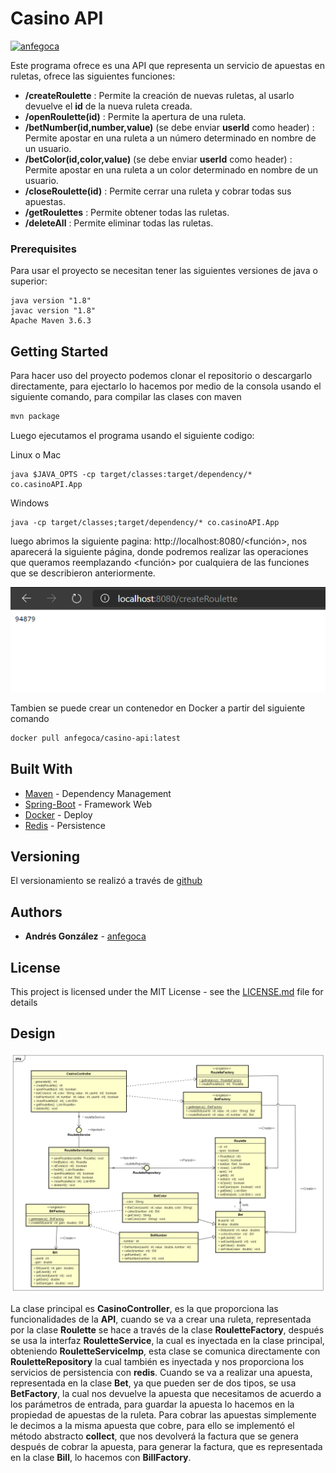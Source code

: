 # Casino API
[![anfegoca](https://circleci.com/gh/anfegoca/CasinoAPI.svg?style=svg)](https://app.circleci.com/pipelines/github/anfegoca/CasinoAPI)


Este programa ofrece es una API que representa un servicio de apuestas en ruletas, ofrece las siguientes funciones:

- **/createRoulette** : Permite la creación de nuevas ruletas, al usarlo devuelve el **id** de la nueva ruleta creada.
- **/openRoulette(id)** : Permite la apertura de una ruleta.
- **/betNumber(id,number,value)** (se debe enviar **userId** como header) : Permite apostar en una ruleta a un número determinado en nombre de un usuario.
- **/betColor(id,color,value)** (se debe enviar **userId** como header) : Permite apostar en una ruleta a un color determinado en nombre de un usuario.
- **/closeRoulette(id)** : Permite cerrar una ruleta y cobrar todas sus apuestas.
- **/getRoulettes** : Permite obtener todas las ruletas.
- **/deleteAll** : Permite eliminar todas las ruletas.

### Prerequisites

Para usar el proyecto se necesitan tener las siguientes versiones de java o superior:

```
java version "1.8"
javac version "1.8"
Apache Maven 3.6.3
```

## Getting Started

Para hacer uso del proyecto podemos clonar el repositorio o descargarlo directamente, para ejectarlo lo hacemos por medio de la consola usando el siguiente comando, para compilar las clases con maven

```bash
mvn package
```
Luego ejecutamos el programa usando el siguiente codigo:

Linux o Mac
```linux
java $JAVA_OPTS -cp target/classes:target/dependency/* co.casinoAPI.App
```
Windows
```windows
java -cp target/classes;target/dependency/* co.casinoAPI.App
```

luego abrimos la siguiente pagina: http://localhost:8080/<función>, nos aparecerá la siguiente página, donde podremos realizar las operaciones que queramos reemplazando
<función> por cualquiera de las funciones que se describieron anteriormente.

![img](https://github.com/anfegoca/CasinoAPI/blob/main/resources/1.png)

Tambien se puede crear un contenedor en Docker a partir del siguiente comando

```bash
docker pull anfegoca/casino-api:latest
```

## Built With

* [Maven](https://maven.apache.org/) - Dependency Management
* [Spring-Boot](https://spring.io/projects/spring-boot) - Framework Web
* [Docker](https://www.docker.com/) - Deploy
* [Redis](https://redis.io/) - Persistence


## Versioning

El versionamiento se realizó a través de [github](https://github.com/anfegoca/CasinoAPI)

## Authors

* **Andrés González** - [anfegoca](https://github.com/anfegoca)


## License

This project is licensed under the MIT License - see the [LICENSE.md](https://github.com/anfegoca/CasinoAPI/blob/main/LICENSE) file for details

## Design

![design](https://github.com/anfegoca/CasinoAPI/blob/main/resources/Class%20Diagram.png)

La clase principal es **CasinoController**, es la que proporciona las funcionalidades de la **API**, cuando se va a crear una ruleta, representada por la clase **Roulette** se hace a través de la clase **RouletteFactory**, después se
usa la interfaz **RouletteService**, la cual es inyectada en la clase principal, obteniendo **RouletteServiceImp**, esta clase se comunica directamente con **RouletteRepository** la cual también es inyectada
y nos proporciona los servicios de persistencia con **redis**. Cuando se va a realizar una apuesta, representada en la clase **Bet**, ya que pueden ser de dos tipos, se usa **BetFactory**, la cual nos devuelve la apuesta que necesitamos
de acuerdo a los parámetros de entrada, para guardar la apuesta lo hacemos en la propiedad de apuestas de la ruleta. Para cobrar las apuestas simplemente le decimos a la misma apuesta
que cobre, para ello se implementó el método abstracto **collect**, que nos devolverá la factura que se genera después de cobrar la apuesta, para generar la factura, que es representada en la
clase **Bill**, lo hacemos con **BillFactory**.




